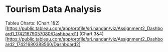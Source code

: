 # Tourism Data Analysis
Tableu Charts: 
(Chart 1&2)[https://public.tableau.com/app/profile/sri.nandan/viz/Assignment2_Dashboard1_17421679057080/Dashboard1]
(Chart 3&4)[https://public.tableau.com/app/profile/sri.nandan/viz/Assignment2_Dashboard2_17421680388560/Dashboard2]
